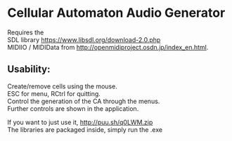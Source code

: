 # Cellular Automaton Audio Generator
Requires the  
SDL library https://www.libsdl.org/download-2.0.php  
MIDIIO / MIDIData from http://openmidiproject.osdn.jp/index_en.html.  
  
## Usability:
Create/remove cells using the mouse.  
ESC for menu, RCtrl for quitting.  
Control the generation of the CA through the menus.  
Further controls are shown in the application. 
  
If you want to just use it, http://puu.sh/q0LWM.zip  
The libraries are packaged inside, simply run the .exe

